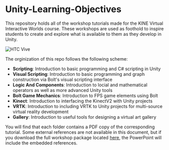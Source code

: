 # Unity-Learning-Objectives

This repository holds all of the workshop tutorials made for the KINE Virtual Interactive Worlds course. These workshops are used as foothold to inspire students to create and explore what is available to them as they develop in Unity. 

![HTC Vive](https://api.time.com/wp-content/uploads/2016/01/htc-vive-product-1.jpg?quality=85&w=1200&h=628&crop=1)

The orginization of this repo follows the following scheme:
- __Scripting__: Introduction to basic programming and C# scripting in Unity
- __Visual Scripting__: Introduction to basic programming and graph construction via Bolt's visual scripting interface
- __Logic And Components__: Introduction to locial and mathematical operators as well as more advanced Unity tools
- __Bolt Game Mechanics__: Introduction to FPS game elements using Bolt
- __Kinect__: Introduction to interfacing the KinectV2 with Unity projects
- __VRTK__: Introduction to including VRTK to Unity projects for multi-source virtual reality development
- __Gallery__: Introduction to useful tools for designing a virtual art gallery

You will find that each folder contains a PDF copy of the corresponding tutorial. Some external references are not available in this document, but if you download the full workshop package located [here](https://drive.google.com/file/d/169baNC1v0tNeZrNKZhu_pp2cuV1h05eV/view?usp=sharing), the PowerPoint will include the embedded references. 

